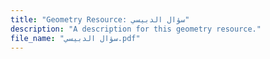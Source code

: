 ```yaml
---
title: "Geometry Resource: سؤال الدبيسي"
description: "A description for this geometry resource."
file_name: "سؤال الدبيسي.pdf"
---
```

